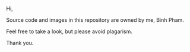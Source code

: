 Hi,

Source code and images in this repository are owned by me, Binh Pham.

Feel free to take a look, but please avoid plagarism.

Thank you.